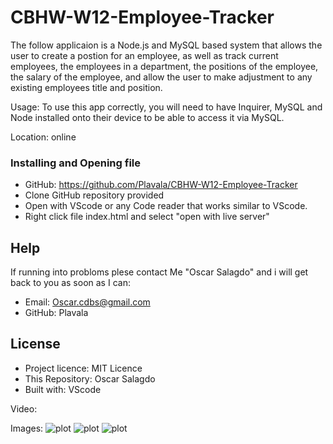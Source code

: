 # CBHW-W12-Employee-Tracker
The follow applicaion is a Node.js and MySQL based system that allows the user to create a postion for an employee, as well as track current employees, the employees in a department, the positions of the employee, the salary of the employee, and allow the user to make adjustment to any existing employees title and position.

Usage:
To use this app correctly, you will need to have Inquirer, MySQL and Node installed onto their device to be able to access it via MySQL.

Location: online

### Installing and Opening file

- GitHub: https://github.com/Plavala/CBHW-W12-Employee-Tracker
- Clone GitHub repository provided
- Open with VScode or any Code reader that works similar to VScode.
- Right click file index.html and select "open with live server"

## Help
If running into probloms plese contact Me "Oscar Salagdo" and i will get back to you as soon as I can:
- Email: Oscar.cdbs@gmail.com
- GitHub: Plavala

## License
- Project licence: MIT Licence
- This Repository: Oscar Salagdo
- Built with: VScode

Video: 


Images:
![plot]()
![plot]()
![plot]()

